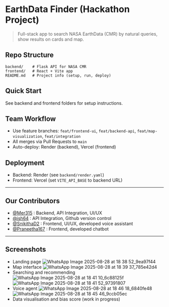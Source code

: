 # EarthData Finder (Hackathon Project) 

> Full-stack app to search NASA EarthData (CMR) by natural queries, show results on cards and map.

## Repo Structure

```
backend/    # Flask API for NASA CMR
frontend/   # React + Vite app
README.md   # Project info (setup, run, deploy)
```

## Quick Start

See backend and frontend folders for setup instructions.

## Team Workflow
- Use feature branches: `feat/frontend-ui`, `feat/backend-api`, `feat/map-visualization`, `feat/integration`
- All merges via Pull Requests to `main`
- Auto-deploy: Render (backend), Vercel (frontend)

## Deployment
- Backend: Render (see `backend/render.yaml`)
- Frontend: Vercel (set `VITE_API_BASE` to backend URL)

---
## Our Contributors
- [@Mer315](https://github.com/Mer315) : Backend, API Integration, UI/UX
- [@ish64](https://github.com/2305e3ish) : API Integration, Github version control
- [@SnikithaD2](https://github.com/SnikithaD2) : Frontend, UI/UX, developed voice assistant
- [@Praneetha167](https://github.com/Praneetha167) : Frontend, developed chatbot

---
## Screenshots
- Landing page
![WhatsApp Image 2025-08-28 at 18 38 52_9ea97f44](https://github.com/user-attachments/assets/56bae783-e8d5-4069-8f01-22244f02428e)
- Map interface
![WhatsApp Image 2025-08-28 at 18 39 37_785e42d4](https://github.com/user-attachments/assets/2480dfeb-d2b7-4190-a346-3d4f4306310b)
- Searching and recommending
![WhatsApp Image 2025-08-28 at 18 41 10_6c88125f](https://github.com/user-attachments/assets/647b8ec1-ff35-4979-afa0-7058a88adac3)
![WhatsApp Image 2025-08-28 at 18 41 52_97391807](https://github.com/user-attachments/assets/d1564cdb-1cda-4c27-9109-2ff9596b9ae7)
- Voice agent
![WhatsApp Image 2025-08-28 at 18 46 18_6840fe48](https://github.com/user-attachments/assets/f14db128-45b8-4003-8f15-b22f9438ac5d)
![WhatsApp Image 2025-08-28 at 18 45 46_9ccb05ec](https://github.com/user-attachments/assets/69f5c349-fb28-4459-94de-1653db7f5751)
- Data visualisation and bias score (work in progress)
